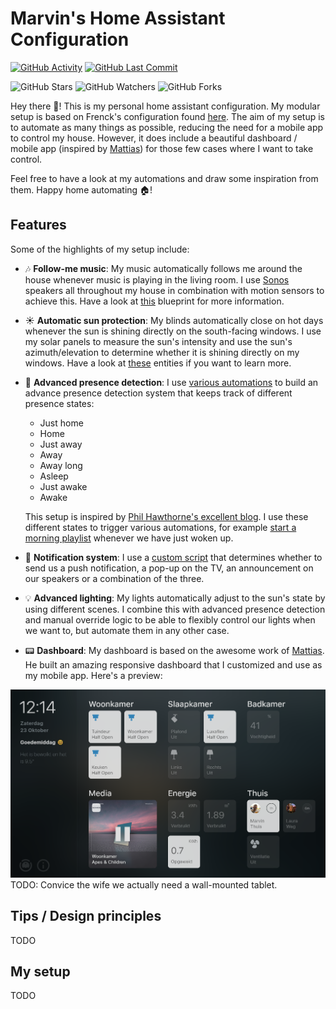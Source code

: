 # Marvin's Home Assistant Configuration
[![GitHub Activity][commits-shield]][commits]
[![GitHub Last Commit][last-commit-shield]][commits]

![GitHub Stars][stars-shield]
![GitHub Watchers][watchers-shield]
![GitHub Forks][forks-shield]

Hey there 👋!
This is my personal home assistant configuration. My modular setup is based on Frenck's configuration found [here](https://github.com/frenck/home-assistant-config). The aim of my setup is to automate as many things as possible, reducing the need for a mobile app to control my house. However, it does include a beautiful dashboard / mobile app (inspired by [Mattias](https://github.com/matt8707/hass-config)) for those few cases where I want to take control. 

Feel free to have a look at my automations and draw some inspiration from them. Happy home automating :house:! 

## Features
Some of the highlights of my setup include:
- 🎶 **Follow-me music**: My music automatically follows me around the house whenever music is playing in the living room. I use [Sonos](https://www.sonos.com) speakers all throughout my house in combination with motion sensors to achieve this. Have a look at [this](./blueprints/automation/motion_group_sonos.yaml) blueprint for more information.
- :sunny: **Automatic sun protection**: My blinds automatically close on hot days whenever the sun is shining directly on the south-facing windows. I use my solar panels to measure the sun's intensity and use the sun's azimuth/elevation to determine whether it is shining directly on my windows. Have a look at [these](./entities/templates/binary_sensors/sun) entities if you want to learn more.
- :busts_in_silhouette: **Advanced presence detection**: I use [various automations](./automations/presence) to build an advance presence detection system that keeps track of different presence states:
    - Just home
    - Home
    - Just away
    - Away
    - Away long
    - Asleep
    - Just awake
    - Awake

  This setup is inspired by [Phil Hawthorne's excellent blog](https://philhawthorne.com/making-home-assistants-presence-detection-not-so-binary/). I use these different states to trigger various automations, for example [start a morning playlist](./automations/areas/bathroom/play_music.yaml) whenever we have just woken up.
- 📢 **Notification system**: I use a [custom script](./scripts/send_notification.yaml) that determines whether to send us a push notification, a pop-up on the TV, an announcement on our speakers or a combination of the three.
- 💡 **Advanced lighting**: My lights automatically adjust to the sun's state by using different scenes. I combine this with advanced presence detection and manual override logic to be able to flexibly control our lights when we want to, but automate them in any other case.
- 📟 **Dashboard**: My dashboard is based on the awesome work of [Mattias](https://github.com/matt8707/hass-config). He built an amazing responsive dashboard that I customized and use as my mobile app. Here's a preview:

![screenshot](https://raw.githubusercontent.com/MarvinSchenkel/home-assistant-config/master/www/img/dashboard.png)
TODO: Convice the wife we actually need a wall-mounted tablet.

## Tips / Design principles
TODO

## My setup
TODO

[commits-shield]: https://img.shields.io/github/commit-activity/y/MarvinSchenkel/home-assistant-config.svg
[commits]: https://github.com/MarvinSchenkel/home-assistant-config/commits/master
[last-commit-shield]: https://img.shields.io/github/last-commit/MarvinSchenkel/home-assistant-config.svg
[stars-shield]: https://img.shields.io/github/stars/MarvinSchenkel/home-assistant-config.svg?style=social&label=Stars
[forks-shield]: https://img.shields.io/github/forks/MarvinSchenkel/home-assistant-config.svg?style=social&label=Forks
[watchers-shield]: https://img.shields.io/github/watchers/MarvinSchenkel/home-assistant-config.svg?style=social&label=Watchers